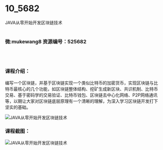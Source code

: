 # 10_5682
JAVA从零开始开发区块链技术
<br/></br>
<h3>微:mukewang8 资源编号：525682</h3>
<br/></br>
<h3>课程介绍：</h3>
<p>编写一个<a title="查看与 区块链 相关的文章" target="_blank">区块链</a>，并基于区块链实现一个类似比特币的加密货币，实现区块链与比特币最核心的几个功能，如区块链整体结构、挖矿生成新区块、共识机制、比特币交易、基于密码学的交易验证、比特币钱包、区块链去中心化网络、P2P网络通讯等，以期让大家对区块链底层原理有一个清晰的理解，为深入学习区块链开发打下坚实的基础。</p>
<p><img src="https://www.ko996.com/wp-content/uploads/img/2019/07/356-300x169.jpg" alt="JAVA从零开始开发区块链技术"></p>
<h3>课程截图：</h3>
<p><img src="https://www.ko996.com/wp-content/uploads/img/2019/07/1-42.png" alt="JAVA从零开始开发区块链技术"></p>
<p>&nbsp;</p>
